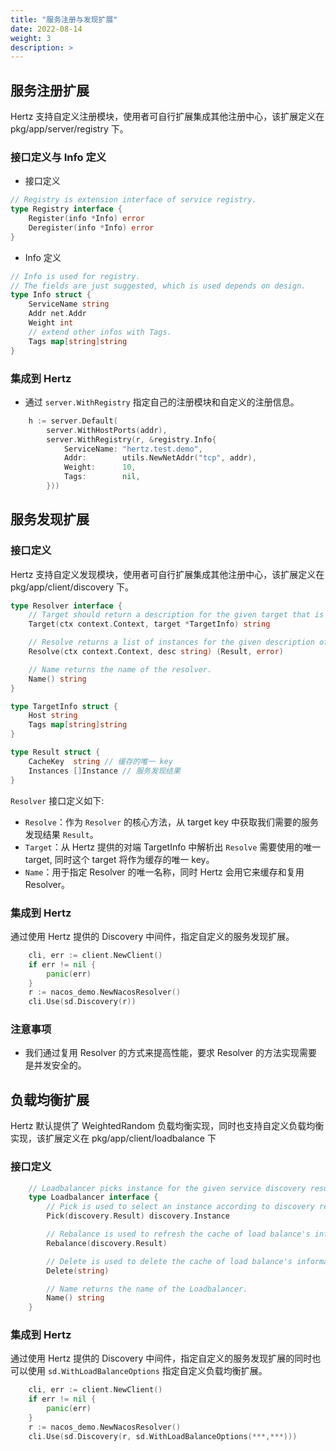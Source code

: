 ```yaml
---
title: "服务注册与发现扩展"
date: 2022-08-14
weight: 3
description: >
---
```


## 服务注册扩展

Hertz 支持自定义注册模块，使用者可自行扩展集成其他注册中心，该扩展定义在 pkg/app/server/registry 下。

### 接口定义与 Info 定义

- 接口定义

```go
// Registry is extension interface of service registry.
type Registry interface {
	Register(info *Info) error
	Deregister(info *Info) error
}
```

- Info 定义

```go
// Info is used for registry.
// The fields are just suggested, which is used depends on design.
type Info struct {
	ServiceName string
	Addr net.Addr
	Weight int
	// extend other infos with Tags.
	Tags map[string]string
}
```

### 集成到 Hertz

- 通过 `server.WithRegistry` 指定自己的注册模块和自定义的注册信息。

```go
    h := server.Default(
    	server.WithHostPorts(addr),
    	server.WithRegistry(r, &registry.Info{
    		ServiceName: "hertz.test.demo",
    		Addr:        utils.NewNetAddr("tcp", addr),
    		Weight:      10,
    		Tags:        nil,
    	}))
```

## 服务发现扩展

### 接口定义

Hertz 支持自定义发现模块，使用者可自行扩展集成其他注册中心，该扩展定义在 pkg/app/client/discovery 下。

```go
type Resolver interface {
	// Target should return a description for the given target that is suitable for being a key for cache.
	Target(ctx context.Context, target *TargetInfo) string

	// Resolve returns a list of instances for the given description of a target.
	Resolve(ctx context.Context, desc string) (Result, error)

	// Name returns the name of the resolver.
	Name() string
}

type TargetInfo struct {
    Host string
    Tags map[string]string
}

type Result struct {
    CacheKey  string // 缓存的唯一 key
    Instances []Instance // 服务发现结果
}
```

`Resolver` 接口定义如下:

- `Resolve`：作为 `Resolver` 的核心方法，从 target key 中获取我们需要的服务发现结果 `Result`。
- `Target`：从 Hertz 提供的对端 TargetInfo 中解析出 `Resolve` 需要使用的唯一 target, 同时这个 target 将作为缓存的唯一 key。
- `Name`：用于指定 Resolver 的唯一名称，同时 Hertz 会用它来缓存和复用 Resolver。

### 集成到 Hertz

通过使用 Hertz 提供的 Discovery 中间件，指定自定义的服务发现扩展。

```go
    cli, err := client.NewClient()
    if err != nil {
        panic(err)
    }
    r := nacos_demo.NewNacosResolver()
    cli.Use(sd.Discovery(r))
```

### 注意事项

- 我们通过复用 Resolver 的方式来提高性能，要求 Resolver 的方法实现需要是并发安全的。

## 负载均衡扩展

Hertz 默认提供了 WeightedRandom 负载均衡实现，同时也支持自定义负载均衡实现，该扩展定义在 pkg/app/client/loadbalance 下

### 接口定义

```go
    // Loadbalancer picks instance for the given service discovery result.
    type Loadbalancer interface {
        // Pick is used to select an instance according to discovery result
        Pick(discovery.Result) discovery.Instance

        // Rebalance is used to refresh the cache of load balance's information
        Rebalance(discovery.Result)

        // Delete is used to delete the cache of load balance's information when it is expired
        Delete(string)

        // Name returns the name of the Loadbalancer.
        Name() string
    }

```

### 集成到 Hertz

通过使用 Hertz 提供的 Discovery 中间件，指定自定义的服务发现扩展的同时也可以使用 `sd.WithLoadBalanceOptions` 指定自定义负载均衡扩展。

```go
    cli, err := client.NewClient()
    if err != nil {
        panic(err)
    }
    r := nacos_demo.NewNacosResolver()
    cli.Use(sd.Discovery(r, sd.WithLoadBalanceOptions(***,***)))
```
